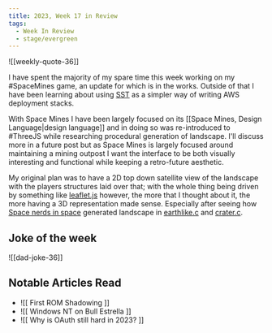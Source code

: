 ```yaml
---
title: 2023, Week 17 in Review
tags:
  - Week In Review
  - stage/evergreen
---
```



![[weekly-quote-36]]

I have spent the majority of my spare time this week working on my #SpaceMines game, an update for which is in the works. Outside of that I have been learning about using [SST](https://sst.dev/) as a simpler way of writing AWS deployment stacks.

With Space Mines I have been largely focused on its [[Space Mines, Design Language|design language]] and in doing so was re-introduced to #ThreeJS while researching procedural generation of landscape. I'll discuss more in a future post but as Space Mines is largely focused around maintaining a mining outpost I want the interface to be both visually interesting and functional while keeping a retro-future aesthetic.

My original plan was to have a 2D top down satellite view of the landscape with the players structures laid over that; with the whole thing being driven by something like [leaflet.js](https://leafletjs.com/) however, the more that I thought about it, the more having a 3D representation made sense. Especially after seeing how [Space nerds in space](http://smcameron.github.io/space-nerds-in-space/) generated landscape in [earthlike.c](https://github.com/smcameron/space-nerds-in-space/blob/82b3dba7f1ebf151902efa0d793633e81aa694d3/earthlike.c) and [crater.c](https://github.com/smcameron/space-nerds-in-space/blob/aa1ebfaf7967f2b8cb502d35def13a35951ef335/crater.c).

## Joke of the week
![[dad-joke-36]]

## Notable Articles Read
- ![[ First ROM Shadowing ]]
- ![[ Windows NT on Bull Estrella ]]
- ![[ Why is OAuth still hard in 2023? ]]
